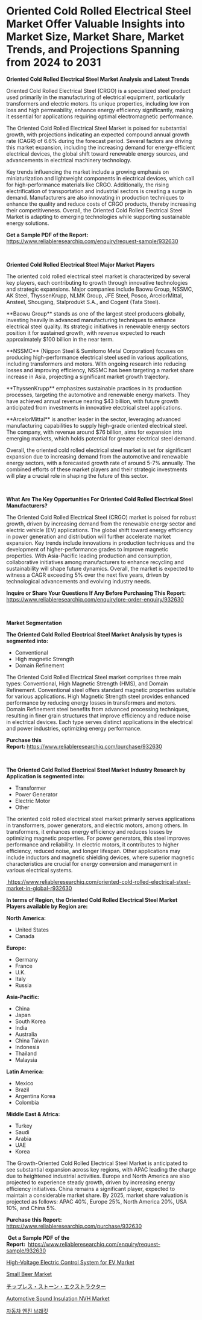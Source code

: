 <p><h1>Oriented Cold Rolled Electrical Steel Market Offer Valuable Insights into Market Size, Market Share, Market Trends, and Projections Spanning from 2024 to 2031</h1></p><p><strong>Oriented Cold Rolled Electrical Steel Market Analysis and Latest Trends</strong></p>
<p><p>Oriented Cold Rolled Electrical Steel (CRGO) is a specialized steel product used primarily in the manufacturing of electrical equipment, particularly transformers and electric motors. Its unique properties, including low iron loss and high permeability, enhance energy efficiency significantly, making it essential for applications requiring optimal electromagnetic performance.</p><p>The Oriented Cold Rolled Electrical Steel Market is poised for substantial growth, with projections indicating an expected compound annual growth rate (CAGR) of 6.6% during the forecast period. Several factors are driving this market expansion, including the increasing demand for energy-efficient electrical devices, the global shift toward renewable energy sources, and advancements in electrical machinery technology.</p><p>Key trends influencing the market include a growing emphasis on miniaturization and lightweight components in electrical devices, which call for high-performance materials like CRGO. Additionally, the rising electrification of transportation and industrial sectors is creating a surge in demand. Manufacturers are also innovating in production techniques to enhance the quality and reduce costs of CRGO products, thereby increasing their competitiveness. Overall, the Oriented Cold Rolled Electrical Steel Market is adapting to emerging technologies while supporting sustainable energy solutions.</p></p>
<p><strong>Get a Sample PDF of the Report:&nbsp;</strong> <a href="https://www.reliableresearchiq.com/enquiry/request-sample/932630">https://www.reliableresearchiq.com/enquiry/request-sample/932630</a></p>
<p>&nbsp;</p>
<p><strong>Oriented Cold Rolled Electrical Steel Major Market Players</strong></p>
<p><p>The oriented cold rolled electrical steel market is characterized by several key players, each contributing to growth through innovative technologies and strategic expansions. Major companies include Baowu Group, NSSMC, AK Steel, ThyssenKrupp, NLMK Group, JFE Steel, Posco, ArcelorMittal, Ansteel, Shougang, Stalprodukt S.A., and Cogent (Tata Steel).</p><p>**Baowu Group** stands as one of the largest steel producers globally, investing heavily in advanced manufacturing techniques to enhance electrical steel quality. Its strategic initiatives in renewable energy sectors position it for sustained growth, with revenue expected to reach approximately $100 billion in the near term.</p><p>**NSSMC** (Nippon Steel & Sumitomo Metal Corporation) focuses on producing high-performance electrical steel used in various applications, including transformers and motors. With ongoing research into reducing losses and improving efficiency, NSSMC has been targeting a market share increase in Asia, projecting a significant market growth trajectory.</p><p>**ThyssenKrupp** emphasizes sustainable practices in its production processes, targeting the automotive and renewable energy markets. They have achieved annual revenue nearing $43 billion, with future growth anticipated from investments in innovative electrical steel applications.</p><p>**ArcelorMittal** is another leader in the sector, leveraging advanced manufacturing capabilities to supply high-grade oriented electrical steel. The company, with revenue around $76 billion, aims for expansion into emerging markets, which holds potential for greater electrical steel demand.</p><p>Overall, the oriented cold rolled electrical steel market is set for significant expansion due to increasing demand from the automotive and renewable energy sectors, with a forecasted growth rate of around 5-7% annually. The combined efforts of these market players and their strategic investments will play a crucial role in shaping the future of this sector.</p></p>
<p>&nbsp;</p>
<p><strong>What Are The Key Opportunities For Oriented Cold Rolled Electrical Steel Manufacturers?</strong></p>
<p><p>The Oriented Cold Rolled Electrical Steel (CRGO) market is poised for robust growth, driven by increasing demand from the renewable energy sector and electric vehicle (EV) applications. The global shift toward energy efficiency in power generation and distribution will further accelerate market expansion. Key trends include innovations in production techniques and the development of higher-performance grades to improve magnetic properties. With Asia-Pacific leading production and consumption, collaborative initiatives among manufacturers to enhance recycling and sustainability will shape future dynamics. Overall, the market is expected to witness a CAGR exceeding 5% over the next five years, driven by technological advancements and evolving industry needs.</p></p>
<p><strong>Inquire or Share Your Questions If Any Before Purchasing This Report:</strong> <a href="https://www.reliableresearchiq.com/enquiry/pre-order-enquiry/932630">https://www.reliableresearchiq.com/enquiry/pre-order-enquiry/932630</a></p>
<p>&nbsp;</p>
<p><strong>Market Segmentation</strong></p>
<p><strong>The Oriented Cold Rolled Electrical Steel Market Analysis by types is segmented into:</strong></p>
<p><ul><li>Conventional</li><li>High magnetic Strength</li><li>Domain Refinement</li></ul></p>
<p><p>The Oriented Cold Rolled Electrical Steel market comprises three main types: Conventional, High Magnetic Strength (HMS), and Domain Refinement. Conventional steel offers standard magnetic properties suitable for various applications. High Magnetic Strength steel provides enhanced performance by reducing energy losses in transformers and motors. Domain Refinement steel benefits from advanced processing techniques, resulting in finer grain structures that improve efficiency and reduce noise in electrical devices. Each type serves distinct applications in the electrical and power industries, optimizing energy performance.</p></p>
<p><strong>Purchase this Report:&nbsp;</strong><a href="https://www.reliableresearchiq.com/purchase/932630">https://www.reliableresearchiq.com/purchase/932630</a></p>
<p>&nbsp;</p>
<p><strong>The Oriented Cold Rolled Electrical Steel Market Industry Research by Application is segmented into:</strong></p>
<p><ul><li>Transformer</li><li>Power Generator</li><li>Electric Motor</li><li>Other</li></ul></p>
<p><p>The oriented cold rolled electrical steel market primarily serves applications in transformers, power generators, and electric motors, among others. In transformers, it enhances energy efficiency and reduces losses by optimizing magnetic properties. For power generators, this steel improves performance and reliability. In electric motors, it contributes to higher efficiency, reduced noise, and longer lifespan. Other applications may include inductors and magnetic shielding devices, where superior magnetic characteristics are crucial for energy conversion and management in various electrical systems.</p></p>
<p><a href="https://www.reliableresearchiq.com/oriented-cold-rolled-electrical-steel-market-in-global-r932630">&nbsp;https://www.reliableresearchiq.com/oriented-cold-rolled-electrical-steel-market-in-global-r932630</a></p>
<p><strong>In terms of Region, the Oriented Cold Rolled Electrical Steel Market Players available by Region are:</strong></p>
<p>
    <p> <strong> North America: </strong>
        <ul>
            <li>United States</li>
            <li>Canada</li>
        </ul>
        </p> 
    <p> <strong> Europe: </strong>
        <ul>
            <li>Germany</li>
            <li>France</li>
            <li>U.K.</li>
            <li>Italy</li>
            <li>Russia</li>
        </ul>
        </p> 
    <p> <strong> Asia-Pacific: </strong>
        <ul>
            <li>China</li>
            <li>Japan</li>
            <li>South Korea</li>
            <li>India</li>
            <li>Australia</li>
            <li>China Taiwan</li>
            <li>Indonesia</li>
            <li>Thailand</li>
            <li>Malaysia</li>
        </ul>
        </p> 
    <p> <strong> Latin America: </strong>
        <ul>
            <li>Mexico</li>
            <li>Brazil</li>
            <li>Argentina Korea</li>
            <li>Colombia</li>
        </ul>
        </p> 
    <p> <strong> Middle East & Africa: </strong>
        <ul>
            <li>Turkey</li>
            <li>Saudi</li>
            <li>Arabia</li>
            <li>UAE</li>
            <li>Korea</li>
        </ul>
    </p>
    </p>
<p><p>The Growth-Oriented Cold Rolled Electrical Steel Market is anticipated to see substantial expansion across key regions, with APAC leading the charge due to heightened industrial activities. Europe and North America are also projected to experience steady growth, driven by increasing energy efficiency initiatives. China remains a significant player, expected to maintain a considerable market share. By 2025, market share valuation is projected as follows: APAC 40%, Europe 25%, North America 20%, USA 10%, and China 5%.</p></p>
<p><strong>Purchase this Report: </strong><a href="https://www.reliableresearchiq.com/purchase/932630">https://www.reliableresearchiq.com/purchase/932630</a></p>
<p>&nbsp;<strong>Get a Sample PDF of the Report:&nbsp;&nbsp;</strong><a href="https://www.reliableresearchiq.com/enquiry/request-sample/932630">https://www.reliableresearchiq.com/enquiry/request-sample/932630</a></p>
<p><strong></strong></p>
<p><p><a href="https://issuu.com/reportprime-2/docs/high-voltage-electric-control-syste_ecbadadecb2d7c">High-Voltage Electric Control System for EV Market</a></p><p><a href="https://www.linkedin.com/pulse/small-beer-market-global-trends-forecast-2024-2031-we-do-research-t3soe?trackingId=D4%2FEIR9RRvmknz5UywD7ug%3D%3D">Small Beer Market</a></p><p><a href="https://medium.com/@johnson154chris/tipless-stone-extractors-market-%E3%81%AE%E3%82%B0%E3%83%AD%E3%83%BC%E3%83%90%E3%83%AB%E5%B8%82%E5%A0%B4%E6%A6%82%E8%A6%81%E3%81%AF-%E4%B8%96%E7%95%8C%E3%81%8A%E3%82%88%E3%81%B3%E4%B8%BB%E8%A6%81%E5%B8%82%E5%A0%B4%E3%81%AB%E3%81%8A%E3%81%91%E3%82%8B%E6%A5%AD%E7%95%8C%E3%81%AB%E5%BD%B1%E9%9F%BF%E3%82%92%E4%B8%8E%E3%81%88%E3%82%8B%E4%B8%BB%E8%A6%81%E3%81%AA%E3%83%88%E3%83%AC%E3%83%B3%E3%83%89%E3%81%AB%E3%81%A4%E3%81%84%E3%81%A6-%E7%8B%AC%E8%87%AA%E3%81%AE%E8%A6%96%E7%82%B9%E3%82%92%E6%8F%90%E4%BE%9B%E3%81%97%E3%81%BE%E3%81%99-acf6332e928a">チップレス・ストーン・エクストラクター</a></p><p><a href="https://issuu.com/reportprime-2/docs/automotive-sound-insulation-nvh-mar_eff7eeeac365a9">Automotive Sound Insulation NVH Market</a></p><p><a href="https://medium.com/@brendanmata77/automotive-engine-bracket-market-%EC%9D%98-%EA%B8%80%EB%A1%9C%EB%B2%8C-%EC%8B%9C%EC%9E%A5-%EA%B0%9C%EC%9A%94%EB%8A%94-%EC%A0%84-%EC%84%B8%EA%B3%84-%EB%B0%8F-%EC%A3%BC%EC%9A%94-%EC%8B%9C%EC%9E%A5%EC%9D%98-%EC%82%B0%EC%97%85%EC%97%90-%EC%98%81%ED%96%A5%EC%9D%84-%EB%AF%B8%EC%B9%98%EB%8A%94-%EC%A3%BC%EC%9A%94-%ED%8A%B8%EB%A0%8C%EB%93%9C%EC%97%90-%EB%8C%80%ED%95%9C-%EB%8F%85%ED%8A%B9%ED%95%9C-%EA%B4%80%EC%A0%90%EC%9D%84-%EC%A0%9C%EA%B3%B5%ED%95%A9%EB%8B%88%EB%8B%A4-1d3f08fca3c2">자동차 엔진 브래킷</a></p></p>